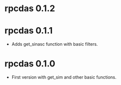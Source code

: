 # rpcdas 0.1.2

# rpcdas 0.1.1
* Adds get_sinasc function with basic filters.

# rpcdas 0.1.0

* First version with get_sim and other basic functions.
